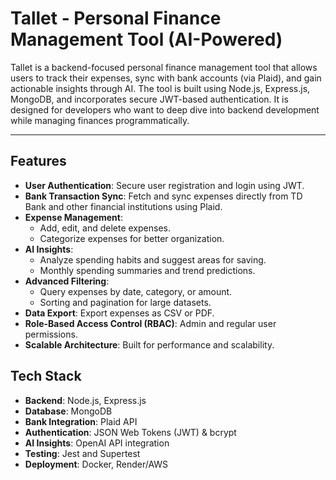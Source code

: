 # Tallet - Personal Finance Management Tool (AI-Powered)

Tallet is a backend-focused personal finance management tool that allows users to track their expenses, sync with bank accounts (via Plaid), and gain actionable insights through AI. The tool is built using Node.js, Express.js, MongoDB, and incorporates secure JWT-based authentication. It is designed for developers who want to deep dive into backend development while managing finances programmatically.


---

## Features
- **User Authentication**: Secure user registration and login using JWT.
- **Bank Transaction Sync**: Fetch and sync expenses directly from TD Bank and other financial institutions using Plaid.
- **Expense Management**:
  - Add, edit, and delete expenses.
  - Categorize expenses for better organization.
- **AI Insights**:
  - Analyze spending habits and suggest areas for saving.
  - Monthly spending summaries and trend predictions.
- **Advanced Filtering**:
  - Query expenses by date, category, or amount.
  - Sorting and pagination for large datasets.
- **Data Export**: Export expenses as CSV or PDF.
- **Role-Based Access Control (RBAC)**: Admin and regular user permissions.
- **Scalable Architecture**: Built for performance and scalability.


## Tech Stack
- **Backend**: Node.js, Express.js
- **Database**: MongoDB
- **Bank Integration**: Plaid API
- **Authentication**: JSON Web Tokens (JWT) & bcrypt
- **AI Insights**: OpenAI API integration
- **Testing**: Jest and Supertest
- **Deployment**: Docker, Render/AWS
